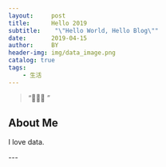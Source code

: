 ```yaml
---
layout:     post
title:      Hello 2019
subtitle:    "\"Hello World, Hello Blog\""
date:       2019-04-15
author:     BY
header-img: img/data_image.png
catalog: true
tags:
    - 生活
---
```


> “🙉🙉🙉 ”


## About Me

I love data.

<p id = "build"></p>
---
